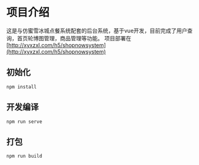 # 项目介绍
这是与仿蜜雪冰城点餐系统配套的后台系统，基于vue开发，目前完成了用户查询，首页轮博图管理，商品管理等功能。
项目部署在[http://xyxzxl.com/h5/shopnowsystem](http://xyxzxl.com/h5/shopnowsystem)

## 初始化
```
npm install
```

## 开发编译
```
npm run serve
```

## 打包
```
npm run build
```
